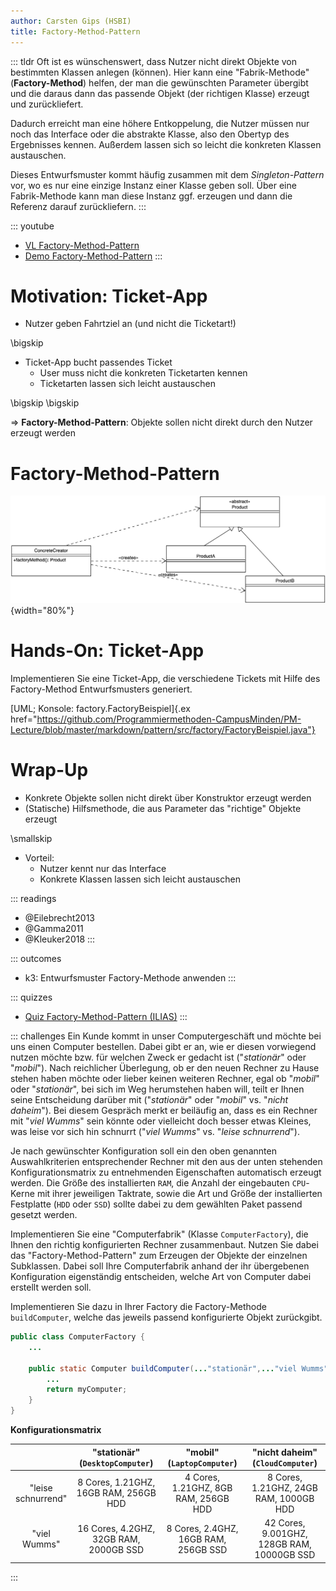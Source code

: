 ```yaml
---
author: Carsten Gips (HSBI)
title: Factory-Method-Pattern
---
```


::: tldr
Oft ist es wünschenswert, dass Nutzer nicht direkt Objekte von bestimmten Klassen anlegen (können). Hier kann eine
"Fabrik-Methode" (**Factory-Method**) helfen, der man die gewünschten Parameter übergibt und die daraus dann das
passende Objekt (der richtigen Klasse) erzeugt und zurückliefert.

Dadurch erreicht man eine höhere Entkoppelung, die Nutzer müssen nur noch das Interface oder die abstrakte Klasse, also
den Obertyp des Ergebnisses kennen. Außerdem lassen sich so leicht die konkreten Klassen austauschen.

Dieses Entwurfsmuster kommt häufig zusammen mit dem *Singleton-Pattern* vor, wo es nur eine einzige Instanz einer Klasse
geben soll. Über eine Fabrik-Methode kann man diese Instanz ggf. erzeugen und dann die Referenz darauf zurückliefern.
:::

::: youtube
-   [VL Factory-Method-Pattern](https://youtu.be/mJWe-2BS2W0)
-   [Demo Factory-Method-Pattern](https://youtu.be/14rt1YIoiME)
:::

# Motivation: Ticket-App

-   Nutzer geben Fahrtziel an (und nicht die Ticketart!)

\bigskip

-   Ticket-App bucht passendes Ticket
    -   User muss nicht die konkreten Ticketarten kennen
    -   Ticketarten lassen sich leicht austauschen

\bigskip
\bigskip

=\> **Factory-Method-Pattern**: Objekte sollen nicht direkt durch den Nutzer erzeugt werden

# Factory-Method-Pattern

![](images/factorymethod.png){width="80%"}

# Hands-On: Ticket-App

Implementieren Sie eine Ticket-App, die verschiedene Tickets mit Hilfe des Factory-Method Entwurfsmusters generiert.

[UML; Konsole: factory.FactoryBeispiel]{.ex
href="https://github.com/Programmiermethoden-CampusMinden/PM-Lecture/blob/master/markdown/pattern/src/factory/FactoryBeispiel.java"}

# Wrap-Up

-   Konkrete Objekte sollen nicht direkt über Konstruktor erzeugt werden
-   (Statische) Hilfsmethode, die aus Parameter das "richtige" Objekte erzeugt

\smallskip

-   Vorteil:
    -   Nutzer kennt nur das Interface
    -   Konkrete Klassen lassen sich leicht austauschen

::: readings
-   @Eilebrecht2013
-   @Gamma2011
-   @Kleuker2018
:::

::: outcomes
-   k3: Entwurfsmuster Factory-Methode anwenden
:::

::: quizzes
-   [Quiz Factory-Method-Pattern
    (ILIAS)](https://www.hsbi.de/elearning/goto.php?target=tst_1106533&client_id=FH-Bielefeld)
:::

::: challenges
Ein Kunde kommt in unser Computergeschäft und möchte bei uns einen Computer bestellen. Dabei gibt er an, wie er diesen
vorwiegend nutzen möchte bzw. für welchen Zweck er gedacht ist ("*stationär*" oder "*mobil*"). Nach reichlicher
Überlegung, ob er den neuen Rechner zu Hause stehen haben möchte oder lieber keinen weiteren Rechner, egal ob "*mobil*"
oder "*stationär*", bei sich im Weg herumstehen haben will, teilt er Ihnen seine Entscheidung darüber mit ("*stationär*"
oder "*mobil*" vs. "*nicht daheim*"). Bei diesem Gespräch merkt er beiläufig an, dass es ein Rechner mit "*viel Wumms*"
sein könnte oder vielleicht doch besser etwas Kleines, was leise vor sich hin schnurrt ("*viel Wumms*" vs. "*leise
schnurrend*").

Je nach gewünschter Konfiguration soll ein den oben genannten Auswahlkriterien entsprechender Rechner mit den aus der
unten stehenden Konfigurationsmatrix zu entnehmenden Eigenschaften automatisch erzeugt werden. Die Größe des
installierten `RAM`, die Anzahl der eingebauten `CPU`-Kerne mit ihrer jeweiligen Taktrate, sowie die Art und Größe der
installierten Festplatte (`HDD` oder `SSD`) sollte dabei zu dem gewählten Paket passend gesetzt werden.

Implementieren Sie eine "Computerfabrik" (Klasse `ComputerFactory`), die Ihnen den richtig konfigurierten Rechner
zusammenbaut. Nutzen Sie dabei das "Factory-Method-Pattern" zum Erzeugen der Objekte der einzelnen Subklassen. Dabei
soll Ihre Computerfabrik anhand der ihr übergebenen Konfiguration eigenständig entscheiden, welche Art von Computer
dabei erstellt werden soll.

Implementieren Sie dazu in Ihrer Factory die Factory-Methode `buildComputer`, welche das jeweils passend konfigurierte
Objekt zurückgibt.

``` java
public class ComputerFactory {
    ...

    public static Computer buildComputer(..."stationär",..."viel Wumms") {
        ...
        return myComputer;
    }
}
```

**Konfigurationsmatrix**

|  | "stationär" (`DesktopComputer`) | "mobil" (`LaptopComputer`) | "nicht daheim" (`CloudComputer`) |
|:-----------------:|:--------------------------------:|:------------------------------:|:-----------------------------------:|
| "leise schnurrend" | 8 Cores, 1.21GHZ, 16GB RAM, 256GB HDD | 4 Cores, 1.21GHZ, 8GB RAM, 256GB HDD | 8 Cores, 1.21GHZ, 24GB RAM, 1000GB HDD |
| "viel Wumms" | 16 Cores, 4.2GHZ, 32GB RAM, 2000GB SSD | 8 Cores, 2.4GHZ, 16GB RAM, 256GB SSD | 42 Cores, 9.001GHZ, 128GB RAM, 10000GB SSD |
:::
